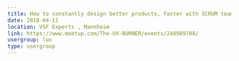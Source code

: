 ```yaml
---
title: How to constantly design better products, faster with SCRUM teams
date: 2018-04-11
location: VSF Experts , Mannheim
link: https://www.meetup.com/The-UX-BURNER/events/248989708/
usergroup: lux
type: usergroup
---
```

